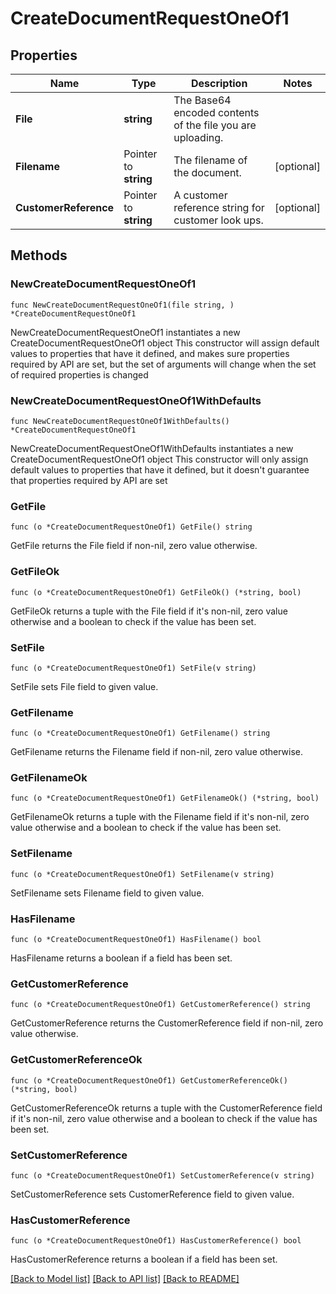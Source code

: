 # CreateDocumentRequestOneOf1

## Properties

Name | Type | Description | Notes
------------ | ------------- | ------------- | -------------
**File** | **string** | The Base64 encoded contents of the file you are uploading. | 
**Filename** | Pointer to **string** | The filename of the document. | [optional] 
**CustomerReference** | Pointer to **string** | A customer reference string for customer look ups. | [optional] 

## Methods

### NewCreateDocumentRequestOneOf1

`func NewCreateDocumentRequestOneOf1(file string, ) *CreateDocumentRequestOneOf1`

NewCreateDocumentRequestOneOf1 instantiates a new CreateDocumentRequestOneOf1 object
This constructor will assign default values to properties that have it defined,
and makes sure properties required by API are set, but the set of arguments
will change when the set of required properties is changed

### NewCreateDocumentRequestOneOf1WithDefaults

`func NewCreateDocumentRequestOneOf1WithDefaults() *CreateDocumentRequestOneOf1`

NewCreateDocumentRequestOneOf1WithDefaults instantiates a new CreateDocumentRequestOneOf1 object
This constructor will only assign default values to properties that have it defined,
but it doesn't guarantee that properties required by API are set

### GetFile

`func (o *CreateDocumentRequestOneOf1) GetFile() string`

GetFile returns the File field if non-nil, zero value otherwise.

### GetFileOk

`func (o *CreateDocumentRequestOneOf1) GetFileOk() (*string, bool)`

GetFileOk returns a tuple with the File field if it's non-nil, zero value otherwise
and a boolean to check if the value has been set.

### SetFile

`func (o *CreateDocumentRequestOneOf1) SetFile(v string)`

SetFile sets File field to given value.


### GetFilename

`func (o *CreateDocumentRequestOneOf1) GetFilename() string`

GetFilename returns the Filename field if non-nil, zero value otherwise.

### GetFilenameOk

`func (o *CreateDocumentRequestOneOf1) GetFilenameOk() (*string, bool)`

GetFilenameOk returns a tuple with the Filename field if it's non-nil, zero value otherwise
and a boolean to check if the value has been set.

### SetFilename

`func (o *CreateDocumentRequestOneOf1) SetFilename(v string)`

SetFilename sets Filename field to given value.

### HasFilename

`func (o *CreateDocumentRequestOneOf1) HasFilename() bool`

HasFilename returns a boolean if a field has been set.

### GetCustomerReference

`func (o *CreateDocumentRequestOneOf1) GetCustomerReference() string`

GetCustomerReference returns the CustomerReference field if non-nil, zero value otherwise.

### GetCustomerReferenceOk

`func (o *CreateDocumentRequestOneOf1) GetCustomerReferenceOk() (*string, bool)`

GetCustomerReferenceOk returns a tuple with the CustomerReference field if it's non-nil, zero value otherwise
and a boolean to check if the value has been set.

### SetCustomerReference

`func (o *CreateDocumentRequestOneOf1) SetCustomerReference(v string)`

SetCustomerReference sets CustomerReference field to given value.

### HasCustomerReference

`func (o *CreateDocumentRequestOneOf1) HasCustomerReference() bool`

HasCustomerReference returns a boolean if a field has been set.


[[Back to Model list]](../README.md#documentation-for-models) [[Back to API list]](../README.md#documentation-for-api-endpoints) [[Back to README]](../README.md)



